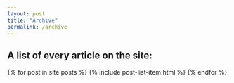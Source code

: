 ```yaml
---
layout: post
title: "Archive"
permalink: /archive
---
```


## A list of every article on the site:
{% for post in site.posts %}
  {% include post-list-item.html %}
{% endfor %}